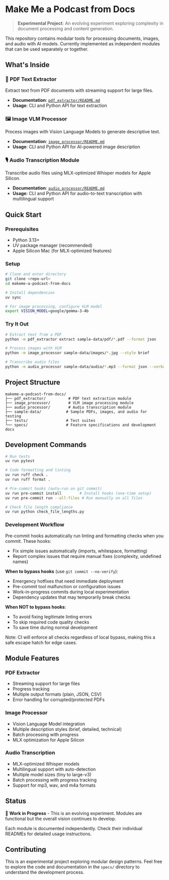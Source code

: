 # Make Me a Podcast from Docs

> **Experimental Project**: An evolving experiment exploring complexity in document processing and content generation.

This repository contains modular tools for processing documents, images, and audio with AI models. Currently implemented as independent modules that can be used separately or together.

## What's Inside

### 📄 PDF Text Extractor
Extract text from PDF documents with streaming support for large files.
- **Documentation**: [`pdf_extractor/README.md`](pdf_extractor/README.md)
- **Usage**: CLI and Python API for text extraction

### 🖼️ Image VLM Processor
Process images with Vision Language Models to generate descriptive text.
- **Documentation**: [`image_processor/README.md`](image_processor/README.md)
- **Usage**: CLI and Python API for AI-powered image description

### 🎙️ Audio Transcription Module
Transcribe audio files using MLX-optimized Whisper models for Apple Silicon.
- **Documentation**: [`audio_processor/README.md`](audio_processor/README.md)
- **Usage**: CLI and Python API for audio-to-text transcription with multilingual support

## Quick Start

### Prerequisites
- Python 3.13+
- UV package manager (recommended)
- Apple Silicon Mac (for MLX-optimized features)

### Setup
```bash
# Clone and enter directory
git clone <repo-url>
cd makeme-a-podcast-from-docs

# Install dependencies
uv sync

# For image processing, configure VLM model
export VISION_MODEL=google/gemma-3-4b
```

### Try It Out
```bash
# Extract text from a PDF
python -m pdf_extractor extract sample-data/pdf/*.pdf --format json

# Process images with VLM
python -m image_processor sample-data/images/*.jpg --style brief

# Transcribe audio files
python -m audio_processor sample-data/audio/*.mp3 --format json --verbose
```

## Project Structure
```
makeme-a-podcast-from-docs/
├── pdf_extractor/          # PDF text extraction module
├── image_processor/        # VLM image processing module
├── audio_processor/        # Audio transcription module
├── sample-data/           # Sample PDFs, images, and audio for testing
├── tests/                 # Test suites
└── specs/                 # Feature specifications and development docs
```

## Development Commands
```bash
# Run tests
uv run pytest

# Code formatting and linting
uv run ruff check .
uv run ruff format .

# Pre-commit hooks (auto-run on git commit)
uv run pre-commit install        # Install hooks (one-time setup)
uv run pre-commit run --all-files # Run manually on all files

# Check file length compliance
uv run python check_file_lengths.py
```

### Development Workflow

Pre-commit hooks automatically run linting and formatting checks when you commit. These hooks:
- Fix simple issues automatically (imports, whitespace, formatting)
- Report complex issues that require manual fixes (complexity, undefined names)

**When to bypass hooks** (use `git commit --no-verify`):
- Emergency hotfixes that need immediate deployment
- Pre-commit tool malfunction or configuration issues
- Work-in-progress commits during local experimentation
- Dependency updates that may temporarily break checks

**When NOT to bypass hooks**:
- To avoid fixing legitimate linting errors
- To skip required code quality checks
- To save time during normal development

Note: CI will enforce all checks regardless of local bypass, making this a safe escape hatch for edge cases.

## Module Features

### PDF Extractor
- Streaming support for large files
- Progress tracking
- Multiple output formats (plain, JSON, CSV)
- Error handling for corrupted/protected PDFs

### Image Processor
- Vision Language Model integration
- Multiple description styles (brief, detailed, technical)
- Batch processing with progress
- MLX optimization for Apple Silicon

### Audio Transcription
- MLX-optimized Whisper models
- Multilingual support with auto-detection
- Multiple model sizes (tiny to large-v3)
- Batch processing with progress tracking
- Support for mp3, wav, and m4a formats

## Status
🚧 **Work in Progress** - This is an evolving experiment. Modules are functional but the overall vision continues to develop.

Each module is documented independently. Check their individual READMEs for detailed usage instructions.

## Contributing
This is an experimental project exploring modular design patterns. Feel free to explore the code and documentation in the `specs/` directory to understand the development process.